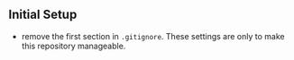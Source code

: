 ## Initial Setup

- remove the first section in `.gitignore`. These settings are only to make this repository manageable.


